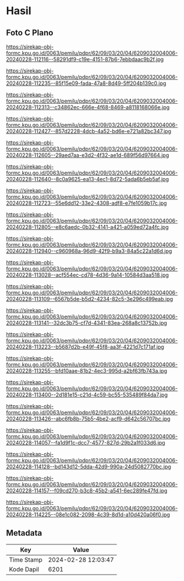 # Hasil

## Foto C Plano

https://sirekap-obj-formc.kpu.go.id/0063/pemilu/pdpr/62/09/03/20/04/6209032004006-20240228-112116--58291df9-c19e-4151-87b6-7ebbdaac9b2f.jpg

https://sirekap-obj-formc.kpu.go.id/0063/pemilu/pdpr/62/09/03/20/04/6209032004006-20240228-112235--85f15e09-fada-47a8-8d49-5ff204b139c0.jpg

https://sirekap-obj-formc.kpu.go.id/0063/pemilu/pdpr/62/09/03/20/04/6209032004006-20240228-112313--c34862ec-666e-4f68-8469-a8118168066e.jpg

https://sirekap-obj-formc.kpu.go.id/0063/pemilu/pdpr/62/09/03/20/04/6209032004006-20240228-112427--857d2228-4dcb-4a52-bd6e-e721a82bc347.jpg

https://sirekap-obj-formc.kpu.go.id/0063/pemilu/pdpr/62/09/03/20/04/6209032004006-20240228-112605--29aed7aa-e3d2-4f32-ae1d-689f56d97664.jpg

https://sirekap-obj-formc.kpu.go.id/0063/pemilu/pdpr/62/09/03/20/04/6209032004006-20240228-112640--8c0a9625-ea13-4ec1-8d72-5ada6b5eb5af.jpg

https://sirekap-obj-formc.kpu.go.id/0063/pemilu/pdpr/62/09/03/20/04/6209032004006-20240228-112723--55e6dd12-33e2-4308-adf8-e7fe1059b17c.jpg

https://sirekap-obj-formc.kpu.go.id/0063/pemilu/pdpr/62/09/03/20/04/6209032004006-20240228-112805--e8c6aedc-0b32-4141-a421-a059ed72a4fc.jpg

https://sirekap-obj-formc.kpu.go.id/0063/pemilu/pdpr/62/09/03/20/04/6209032004006-20240228-112940--c960968a-96d9-42f9-b9a3-84a5c22a1d6d.jpg

https://sirekap-obj-formc.kpu.go.id/0063/pemilu/pdpr/62/09/03/20/04/6209032004006-20240228-113028--acf554ec-cd78-4d36-9a14-10584d3aa518.jpg

https://sirekap-obj-formc.kpu.go.id/0063/pemilu/pdpr/62/09/03/20/04/6209032004006-20240228-113109--6567b5de-b5d2-4234-82c5-3e296c499eab.jpg

https://sirekap-obj-formc.kpu.go.id/0063/pemilu/pdpr/62/09/03/20/04/6209032004006-20240228-113141--32dc3b75-cf7d-4341-83ea-268a8c13752b.jpg

https://sirekap-obj-formc.kpu.go.id/0063/pemilu/pdpr/62/09/03/20/04/6209032004006-20240228-113223--b5687d2b-e49f-45f8-aa3f-4221d7c171af.jpg

https://sirekap-obj-formc.kpu.go.id/0063/pemilu/pdpr/62/09/03/20/04/6209032004006-20240228-113255--bfd10aae-81b2-4ec3-995d-a2bf63fb743a.jpg

https://sirekap-obj-formc.kpu.go.id/0063/pemilu/pdpr/62/09/03/20/04/6209032004006-20240228-113400--2d181e15-c21d-4c59-bc55-535489f84da7.jpg

https://sirekap-obj-formc.kpu.go.id/0063/pemilu/pdpr/62/09/03/20/04/6209032004006-20240228-113426--abc6fb8b-75b5-4be2-acf9-d642c56707bc.jpg

https://sirekap-obj-formc.kpu.go.id/0063/pemilu/pdpr/62/09/03/20/04/6209032004006-20240228-114057--fa1d9f1c-dcc7-4577-827d-29b2a1f033d6.jpg

https://sirekap-obj-formc.kpu.go.id/0063/pemilu/pdpr/62/09/03/20/04/6209032004006-20240228-114128--bd143d12-5dda-42d9-990a-24d5082770bc.jpg

https://sirekap-obj-formc.kpu.go.id/0063/pemilu/pdpr/62/09/03/20/04/6209032004006-20240228-114157--f09cd270-b3c8-45b2-a541-6ec289fe47fd.jpg

https://sirekap-obj-formc.kpu.go.id/0063/pemilu/pdpr/62/09/03/20/04/6209032004006-20240228-114225--08e1c082-2098-4c39-8d1d-a10d420a06f0.jpg


## Metadata

| Key        | Value               |
| ---------- | ------------------- |
| Time Stamp | 2024-02-28 12:03:47 |
| Kode Dapil | 6201                |



